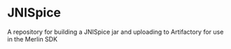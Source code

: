 # JNISpice
A repository for building a JNISpice jar and uploading to Artifactory for use in the Merlin SDK
